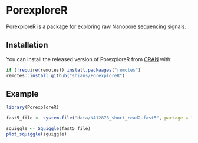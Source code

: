 # PorexploreR

<!-- badges: start -->
<!-- badges: end -->

PorexploreR is a package for exploring raw Nanopore sequencing signals.

## Installation

You can install the released version of PorexploreR from [CRAN](https://CRAN.R-project.org) with:

``` r
if (!require(remotes)) install.packaages("remotes")
remotes::install_github("shians/PorexploreR")
```

## Example

``` r
library(PorexploreR)

fast5_file <- system.file("data/NA12878_short_read2.fast5", package = "PorexploreR")

squiggle <- Squiggle(fast5_file)
plot_squiggle(squiggle)
```


